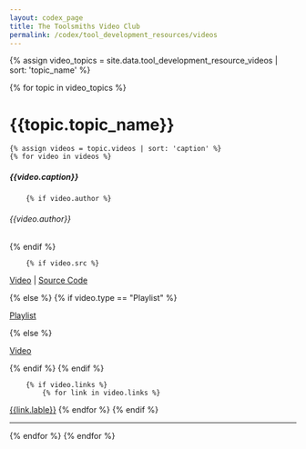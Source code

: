 ```yaml
---
layout: codex_page
title: The Toolsmiths Video Club
permalink: /codex/tool_development_resources/videos
---
```


<!-- To Edit or Add content to this page please edit the _data/tool_development_resource_videos.yaml file -->
{% assign video_topics = site.data.tool_development_resource_videos | sort: 'topic_name' %}

{% for topic in video_topics %}
<h1> {{topic.topic_name}} </h1>

	{% assign videos = topic.videos | sort: 'caption' %}
	{% for video in videos %}
<h5>{{video.caption}}</h5>

		{% if video.author %}
<h6>{{video.author}}</h6>
		{% endif %}

		{% if video.src %}
<p><a href="{{video.url}}">Video</a>
 | <a href="{{video.src}}">Source Code</a></p>
		{% else %}
			{% if video.type == "Playlist" %}
<p><a href="{{video.url}}">Playlist</a></p>
			{% else %}
<p><a href="{{video.url}}">Video</a></p>
			{% endif %}
		{% endif %}

		{% if video.links %}
			{% for link in video.links %}
<a href="{{link.url}}">{{link.lable}}</a>
			{% endfor %}
		{% endif %}
<hr>
	{% endfor %}
{% endfor %}
